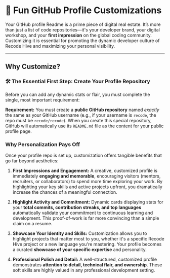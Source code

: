 # 🎨 Fun GitHub Profile Customizations

Your GitHub profile Readme is a prime piece of digital real estate. It’s more than just a list of code repositories—it's your developer brand, your digital workshop, and your **first impression** on the global coding community. Customizing it is essential for promoting the dynamic developer culture of Recode Hive and maximizing your personal visibility.

---

## Why Customize?

### 🛠️ The Essential First Step: Create Your Profile Repository

Before you can add any dynamic stats or flair, you must complete the single, most important requirement:

**Requirement:** You must create a **public GitHub repository** named *exactly* the same as your GitHub username (e.g., if your username is `recode`, the repo must be `recode/recode`). When you create this special repository, GitHub will automatically use its `README.md` file as the content for your public profile page.

### Why Personalization Pays Off

Once your profile repo is set up, customization offers tangible benefits that go far beyond aesthetics:

1.  **First Impressions and Engagement:** A creative, customized profile is immediately **engaging and memorable**, encouraging visitors (mentors, recruiters, or collaborators) to spend more time exploring your work. By highlighting your key skills and active projects upfront, you dramatically increase the chances of a meaningful connection.

2.  **Highlight Activity and Commitment:** Dynamic cards displaying stats for your **total commits, contribution streaks, and top languages** automatically validate your commitment to continuous learning and development. This proof-of-work is far more convincing than a simple claim on a resume.

3.  **Showcase Your Identity and Skills:** Customization allows you to highlight projects that matter most to you, whether it's a specific Recode Hive project or a new language you're mastering. Your profile becomes a curated **showcase of your specific expertise** and personality.

4.  **Professional Polish and Detail:** A well-structured, customized profile demonstrates **attention to detail, technical flair, and ownership**. These soft skills are highly valued in any professional development setting.